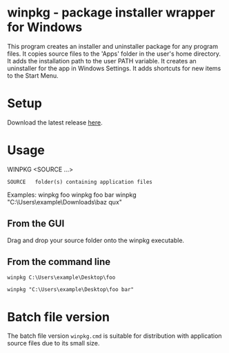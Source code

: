 # winpkg - package installer wrapper for Windows

This program creates an installer and uninstaller package for any program files.
It copies source files to the 'Apps' folder in the user's home directory.
It adds the installation path to the user PATH variable.
It creates an uninstaller for the app in Windows Settings.
It adds shortcuts for new items to the Start Menu.

# Setup
Download the latest release [here](https://github.com/dmaccormac/winpkg/releases).

# Usage 
WINPKG <SOURCE ...>

    SOURCE   folder(s) containing application files

Examples:
    winpkg foo
    winpkg foo bar
    winpkg "C:\Users\example\Downloads\baz qux"

## From the GUI
Drag and drop your source folder onto the winpkg executable.

## From the command line
`winpkg C:\Users\example\Desktop\foo`

`winpkg "C:\Users\example\Desktop\foo bar"`


# Batch file version
The batch file version `winpkg.cmd` is suitable for distribution with application source files due to its small size.


